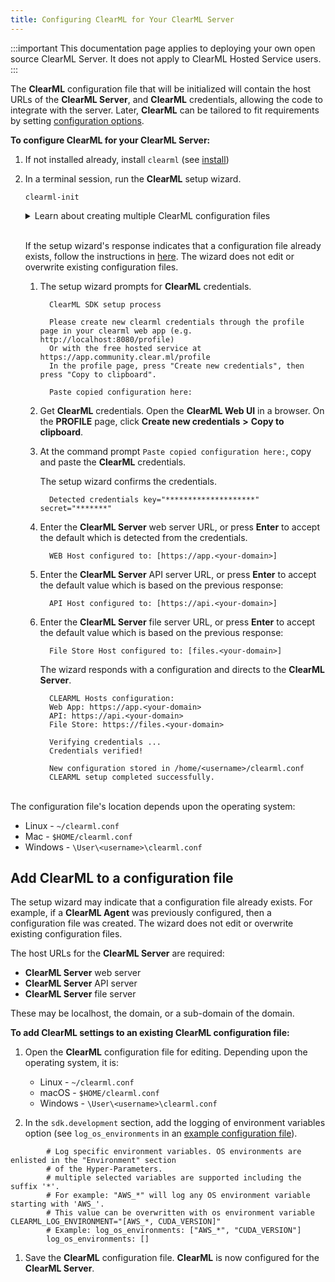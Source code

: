 ```yaml
---
title: Configuring ClearML for Your ClearML Server
---
```


:::important
This documentation page applies to deploying your own open source ClearML Server. It does not apply to ClearML Hosted Service users.
:::

The **ClearML** configuration file that will be initialized will contain the host URLs of the **ClearML Server**, and 
**ClearML** credentials, allowing the code to integrate with the server. Later, **ClearML** can be tailored to fit requirements
by setting [configuration options](../configs/clearml_conf.md).

**To configure ClearML for your ClearML Server:**
1. If not installed already, install `clearml` (see [install](../getting_started/ds/ds_first_steps.md))
1. In a terminal session, run the **ClearML** setup wizard. 
   ```
   clearml-init 
   ```

   <details className="cml-expansion-panel info">
   <summary className="cml-expansion-panel-summary">Learn about creating multiple ClearML configuration files</summary>
   <div className="cml-expansion-panel-content">

   Additional **ClearML** configuration files can be created, for example, to use inside Docker containers when executing 
   a Task.
   
   Use the `--file` option for `clearml-init`.

       clearml-init --file MyOtherClearML.conf

   and then specify it using the ``CLEARML_CONFIG_FILE`` environment variable inside the container:
        
        CLEARML_CONFIG_FILE = MyOtherClearML.conf

   For more information about running experiments inside Docker containers, see [ClearML Agent Execution](../clearml_agent#execution)
   and [ClearML Agent Reference](../references/clearml_agent_ref.md).
    
   </div>
   </details>
   <br/>

   If the setup wizard's response indicates that a configuration file already exists, follow the instructions in 
   [here](#add-clearml-to-a-configuration-file). The wizard does not edit or overwrite existing configuration files.

   1. The setup wizard prompts for **ClearML** credentials.
    
    
            ClearML SDK setup process
            
            Please create new clearml credentials through the profile page in your clearml web app (e.g. http://localhost:8080/profile)
            Or with the free hosted service at https://app.community.clear.ml/profile
            In the profile page, press "Create new credentials", then press "Copy to clipboard".
            
            Paste copied configuration here:

   1. Get **ClearML** credentials. Open the **ClearML Web UI** in a browser. On the **PROFILE** page, click 
      **Create new credentials** **>** **Copy to clipboard**.
    
   1. At the command prompt `Paste copied configuration here:`, copy and paste the **ClearML** credentials.
        
        The setup wizard confirms the credentials. 

            Detected credentials key="********************" secret="*******"

   1. Enter the **ClearML Server** web server URL, or press **Enter** to accept the default which is detected from the 
      credentials.
    
            WEB Host configured to: [https://app.<your-domain>] 
    
   1. Enter the **ClearML Server** API server URL, or press **Enter** to accept the default value which is based on the previous response:
    
            API Host configured to: [https://api.<your-domain>] 
    
   1. Enter the **ClearML Server** file server URL, or press **Enter** to accept the default value which is based on the previous response:
    
            File Store Host configured to: [files.<your-domain>] 
    
       The wizard responds with a configuration and directs to the **ClearML Server**.
    
            CLEARML Hosts configuration:
            Web App: https://app.<your-domain>
            API: https://api.<your-domain>
            File Store: https://files.<your-domain>
            
            Verifying credentials ...
            Credentials verified!
    
            New configuration stored in /home/<username>/clearml.conf
            CLEARML setup completed successfully.
    
<br/>
The configuration file's location depends upon the operating system:

* Linux - `~/clearml.conf`
* Mac - `$HOME/clearml.conf`
* Windows - `\User\<username>\clearml.conf`

## Add ClearML to a configuration file

The setup wizard may indicate that a configuration file already exists. For example, if a **ClearML Agent** was previously 
configured, then a configuration file was created. The wizard does not edit or overwrite existing configuration files. 
    
The host URLs for the **ClearML Server** are required:

* **ClearML Server** web server
* **ClearML Server** API server
* **ClearML Server** file server

These may be localhost, the domain, or a sub-domain of the domain.
        
**To add ClearML settings to an existing ClearML configuration file:**
        
1. Open the **ClearML** configuration file for editing. Depending upon the operating system, it is:

    * Linux - `~/clearml.conf`
    * macOS - `$HOME/clearml.conf`
    * Windows - `\User\<username>\clearml.conf`

1. In the `sdk.development` section, add the logging of environment variables option (see ``log_os_environments`` in an 
   [example configuration file](https://github.com/allegroai/clearml/blob/master/docs/clearml.conf#L178)).


```editorconfig
        # Log specific environment variables. OS environments are enlisted in the "Environment" section
        # of the Hyper-Parameters.
        # multiple selected variables are supported including the suffix '*'.
        # For example: "AWS_*" will log any OS environment variable starting with 'AWS_'.
        # This value can be overwritten with os environment variable CLEARML_LOG_ENVIRONMENT="[AWS_*, CUDA_VERSION]"
        # Example: log_os_environments: ["AWS_*", "CUDA_VERSION"]
        log_os_environments: []
```


1. Save the **ClearML** configuration file. **ClearML** is now configured for the **ClearML Server**.